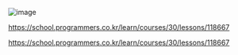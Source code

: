 ![image](https://user-images.githubusercontent.com/84365977/192544232-372f0645-80fb-43fb-b863-63c67e5c4cd5.png)

https://school.programmers.co.kr/learn/courses/30/lessons/118667

https://school.programmers.co.kr/learn/courses/30/lessons/118667
